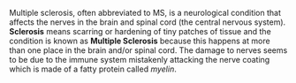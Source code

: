 Multiple sclerosis, often abbreviated to MS, is a neurological condition that affects the nerves in
the brain and spinal cord (the central nervous system). **Sclerosis** means scarring or hardening of
tiny patches of tissue and the condition is known as **Multiple Sclerosis** because this happens at more than 
one place in the brain
and/or spinal cord. The damage to nerves seems to be due to the immune system mistakenly attacking
the nerve coating which is made of a fatty protein called *myelin*.
